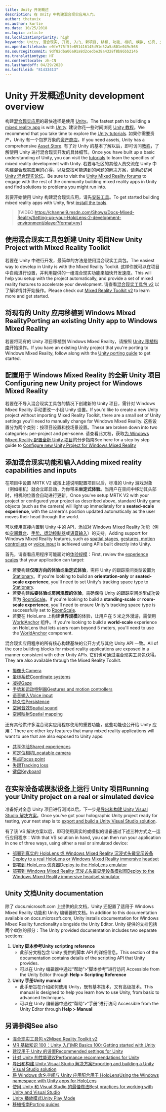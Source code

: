 ```yaml
---
title: Unity 开发概述
description: 在 Unity 中构建混合现实应用入门。
author: thetuvix
ms.author: kurtie
ms.date: 10/25/2018
ms.topic: article
ms.localizationpriority: high
keywords: Unity, 混合现实, 开发, 入门, 新项目, 移植, 功能, 相机, 模拟, 仿真, 文档
ms.openlocfilehash: e0fe775f5fe891416145d91e52a5a801e049c568
ms.sourcegitcommit: 9df82dba06a91a8d2cedbe38a4328f8b86bb2146
ms.translationtype: HT
ms.contentlocale: zh-CN
ms.lasthandoff: 04/29/2020
ms.locfileid: "81433413"
---
```

# <a name="unity-development-overview"></a><span data-ttu-id="4e4c7-104">Unity 开发概述</span><span class="sxs-lookup"><span data-stu-id="4e4c7-104">Unity development overview</span></span>

<span data-ttu-id="4e4c7-105">构建[混合现实应用](app-views.md)的最快途径是使用 [Unity](https://unity.com)。</span><span class="sxs-lookup"><span data-stu-id="4e4c7-105">The fastest path to building a [mixed reality app](app-views.md) is with [Unity](https://unity.com).</span></span> <span data-ttu-id="4e4c7-106">建议你花一些时间浏览 [Unity 教程](https://unity3d.com/learn/tutorials)。</span><span class="sxs-lookup"><span data-stu-id="4e4c7-106">We recommend that you take time to explore the [Unity tutorials](https://unity3d.com/learn/tutorials).</span></span> <span data-ttu-id="4e4c7-107">如果你需要资产，Unity 有一个包罗万象的[资产商店](https://www.assetstore.unity3d.com/)。</span><span class="sxs-lookup"><span data-stu-id="4e4c7-107">If you need assets, Unity has a comprehensive [Asset Store](https://www.assetstore.unity3d.com/).</span></span> <span data-ttu-id="4e4c7-108">有了对 Unity 的基本了解以后，即可访问[教程](tutorials.md)，了解使用 Unity 进行混合现实开发的具体细节。</span><span class="sxs-lookup"><span data-stu-id="4e4c7-108">Once you have built up a basic understanding of Unity, you can visit the [tutorials](tutorials.md) to learn the specifics of mixed reality development with Unity.</span></span> <span data-ttu-id="4e4c7-109">若要与社区的其他人员交流在 Unity 中构建混合现实应用的心得，以及查找可能遇到的问题的解决方案，请务必访问 [Unity 混合现实论坛](https://forum.unity3d.com/forums/hololens.102/)。</span><span class="sxs-lookup"><span data-stu-id="4e4c7-109">Be sure to visit the [Unity Mixed Reality forums](https://forum.unity3d.com/forums/hololens.102/) to engage with the rest of the community building mixed reality apps in Unity and find solutions to problems you might run into.</span></span>

<span data-ttu-id="4e4c7-110">若要开始使用 Unity 构建混合现实应用，请先[安装工具](install-the-tools.md)。</span><span class="sxs-lookup"><span data-stu-id="4e4c7-110">To get started building mixed reality apps with Unity, first [install the tools](install-the-tools.md).</span></span> 

>[!VIDEO https://channel9.msdn.com/Shows/Docs-Mixed-Reality/Setting-up-your-HoloLens-2-development-environment/player?format=ny]

## <a name="new-unity-project-with-mixed-reality-toolkit"></a><span data-ttu-id="4e4c7-111">使用混合现实工具包新建 Unity 项目</span><span class="sxs-lookup"><span data-stu-id="4e4c7-111">New Unity Project with Mixed Reality Toolkit</span></span> 

<span data-ttu-id="4e4c7-112">若要在 Unity 中进行开发，最简单的方法是使用混合现实工具包。</span><span class="sxs-lookup"><span data-stu-id="4e4c7-112">The easiest way to develop in Unity is with the Mixed Reality Toolkit.</span></span> <span data-ttu-id="4e4c7-113">这样你就可以在项目中自动进行设置，并利用提供的一组混合现实功能来加快开发速度。</span><span class="sxs-lookup"><span data-stu-id="4e4c7-113">This will help you setup with the project automatically, and provide a set of mixed reality features to accelerate your development.</span></span> <span data-ttu-id="4e4c7-114">请查看[混合现实工具包 v2](mrtk-getting-started.md) 以了解详情并开始操作。</span><span class="sxs-lookup"><span data-stu-id="4e4c7-114">Please check out [Mixed Reality Toolkit v2](mrtk-getting-started.md) to learn more and get started.</span></span> 

## <a name="porting-an-existing-unity-app-to-windows-mixed-reality"></a><span data-ttu-id="4e4c7-115">将现有的 Unity 应用移植到 Windows Mixed Reality</span><span class="sxs-lookup"><span data-stu-id="4e4c7-115">Porting an existing Unity app to Windows Mixed Reality</span></span>

<span data-ttu-id="4e4c7-116">若要将现有的 Unity 项目移植到 Windows Mixed Reality，请按照 [Unity 移植指南](porting-guides.md)开始操作。</span><span class="sxs-lookup"><span data-stu-id="4e4c7-116">If you have an existing Unity project that you're porting to Windows Mixed Reality, follow along with the [Unity porting guide](porting-guides.md) to get started.</span></span>

## <a name="configuring-new-unity-project-for-windows-mixed-reality"></a><span data-ttu-id="4e4c7-117">配置用于 Windows Mixed Reality 的全新 Unity 项目</span><span class="sxs-lookup"><span data-stu-id="4e4c7-117">Configuring new Unity project for Windows Mixed Reality</span></span>

<span data-ttu-id="4e4c7-118">若要在不导入混合现实工具包的情况下创建新的 Unity 项目，需针对 Windows Mixed Reality 手动更改一小组 Unity 设置。</span><span class="sxs-lookup"><span data-stu-id="4e4c7-118">If you'd like to create a new Unity project without importing Mixed Reality Toolkit, there are a small set of Unity settings you'll need to manually change for Windows Mixed Reality.</span></span> <span data-ttu-id="4e4c7-119">这些设置分为两个类别：按项目设置和按场景设置。</span><span class="sxs-lookup"><span data-stu-id="4e4c7-119">These are broken down into two categories: per-project and per-scene.</span></span> <span data-ttu-id="4e4c7-120">请查看此文档，获取[为 Windows Mixed Reality 配置全新 Unity 项目](Configure-Unity-Project.md)的分步指南</span><span class="sxs-lookup"><span data-stu-id="4e4c7-120">See here for a step by step guide to [Configure new Unity Project for Windows Mixed Reality](Configure-Unity-Project.md)</span></span>

## <a name="adding-mixed-reality-capabilities-and-inputs"></a><span data-ttu-id="4e4c7-121">添加混合现实功能和输入</span><span class="sxs-lookup"><span data-stu-id="4e4c7-121">Adding mixed reality capabilities and inputs</span></span>

<span data-ttu-id="4e4c7-122">在项目中设置 MRTK V2 或按上述说明配置项目以后，标准的 Unity 游戏对象（例如相机）就会立即启动，为你带来**坐定式体验**。当用户在空间中移动其头部时，相机的位置会自动进行更新。</span><span class="sxs-lookup"><span data-stu-id="4e4c7-122">Once you've setup MRTK V2 with your project or configured your project as described above, standard Unity game objects (such as the camera) will light up immediately for a **seated-scale experience**, with the camera's position updated automatically as the user moves their head through the world.</span></span>

<span data-ttu-id="4e4c7-123">可以使用直接内置到 Unity 中的 API，添加对 Windows Mixed Reality 功能（例如[空间舞台](coordinate-systems.md#spatial-coordinate-systems)、[手势、运动控制器](gestures-and-motion-controllers-in-unity.md)或[语音输入](voice-input-in-unity.md)）的支持。</span><span class="sxs-lookup"><span data-stu-id="4e4c7-123">Adding support for Windows Mixed Reality features, such as [spatial stages](coordinate-systems.md#spatial-coordinate-systems), [gestures, motion controllers](gestures-and-motion-controllers-in-unity.md) or [voice input](voice-input-in-unity.md) is achieved using APIs built directly into Unity.</span></span> 

<span data-ttu-id="4e4c7-124">首先，请查看应用程序可能面对的[体验规模](coordinate-systems.md)：</span><span class="sxs-lookup"><span data-stu-id="4e4c7-124">First, review the [experience scales](coordinate-systems.md) that your application can target:</span></span>
* <span data-ttu-id="4e4c7-125">若要构建**仅限方向的体验**或**坐定式体验**，需将 Unity 的跟踪空间类型设置为 [Stationary](coordinate-systems-in-unity.md#building-an-orientation-only-or-seated-scale-experience)。</span><span class="sxs-lookup"><span data-stu-id="4e4c7-125">If you're looking to build an **orientation-only** or **seated-scale experience**, you'll need to set Unity's tracking space type to [Stationary](coordinate-systems-in-unity.md#building-an-orientation-only-or-seated-scale-experience).</span></span>
* <span data-ttu-id="4e4c7-126">若要构建**站姿体验**或**房间规模的体验**，需确保将 Unity 的跟踪空间类型成功设置为 [RoomScale](coordinate-systems-in-unity.md#building-an-orientation-only-or-seated-scale-experience)。</span><span class="sxs-lookup"><span data-stu-id="4e4c7-126">If you're looking to build a **standing-scale** or **room-scale experience**, you'll need to ensure Unity's tracking space type is successfully set to [RoomScale](coordinate-systems-in-unity.md#building-an-orientation-only-or-seated-scale-experience).</span></span>
* <span data-ttu-id="4e4c7-127">若要在 HoloLens 上构建**世界规模**的体验，让用户在 5 米之外漫游，需使用 [WorldAnchor](coordinate-systems-in-unity.md#building-a-world-scale-experience) 组件。</span><span class="sxs-lookup"><span data-stu-id="4e4c7-127">If you're looking to build a **world-scale** experience on HoloLens that lets users roam beyond 5 meters, you'll need to use the [WorldAnchor](coordinate-systems-in-unity.md#building-a-world-scale-experience) component.</span></span>

<span data-ttu-id="4e4c7-128">混合现实应用程序的所有核心构建基块的公开方式与其他 Unity API 一致。</span><span class="sxs-lookup"><span data-stu-id="4e4c7-128">All of the core building blocks for mixed reality applications are exposed in a manner consistent with other Unity APIs.</span></span> <span data-ttu-id="4e4c7-129">它们也可通过混合现实工具包获得。</span><span class="sxs-lookup"><span data-stu-id="4e4c7-129">They are also available through the Mixed Reality Toolkit.</span></span>
* [<span data-ttu-id="4e4c7-130">摄像头</span><span class="sxs-lookup"><span data-stu-id="4e4c7-130">Camera</span></span>](camera-in-unity.md)
* [<span data-ttu-id="4e4c7-131">坐标系统</span><span class="sxs-lookup"><span data-stu-id="4e4c7-131">Coordinate systems</span></span>](coordinate-systems-in-unity.md)
* [<span data-ttu-id="4e4c7-132">凝视</span><span class="sxs-lookup"><span data-stu-id="4e4c7-132">Gaze</span></span>](gaze-in-unity.md)
* [<span data-ttu-id="4e4c7-133">手势和运动控制器</span><span class="sxs-lookup"><span data-stu-id="4e4c7-133">Gestures and motion controllers</span></span>](gestures-and-motion-controllers-in-unity.md)
* [<span data-ttu-id="4e4c7-134">语音输入</span><span class="sxs-lookup"><span data-stu-id="4e4c7-134">Voice input</span></span>](voice-input-in-unity.md)
* [<span data-ttu-id="4e4c7-135">持久性</span><span class="sxs-lookup"><span data-stu-id="4e4c7-135">Persistence</span></span>](persistence-in-unity.md)
* [<span data-ttu-id="4e4c7-136">空间音效</span><span class="sxs-lookup"><span data-stu-id="4e4c7-136">Spatial sound</span></span>](spatial-sound-in-unity.md)
* [<span data-ttu-id="4e4c7-137">空间映射</span><span class="sxs-lookup"><span data-stu-id="4e4c7-137">Spatial mapping</span></span>](spatial-mapping-in-unity.md)

<span data-ttu-id="4e4c7-138">还有其他供许多混合现实应用程序使用的重要功能，这些功能也公开给 Unity 应用：</span><span class="sxs-lookup"><span data-stu-id="4e4c7-138">There are other key features that many mixed reality applications will want to use that are also exposed to Unity apps:</span></span>
* [<span data-ttu-id="4e4c7-139">共享体验</span><span class="sxs-lookup"><span data-stu-id="4e4c7-139">Shared experiences</span></span>](shared-experiences-in-unity.md)
* [<span data-ttu-id="4e4c7-140">可定位相机</span><span class="sxs-lookup"><span data-stu-id="4e4c7-140">Locatable camera</span></span>](locatable-camera-in-unity.md)
* [<span data-ttu-id="4e4c7-141">焦点</span><span class="sxs-lookup"><span data-stu-id="4e4c7-141">Focus point</span></span>](focus-point-in-unity.md)
* [<span data-ttu-id="4e4c7-142">失跟</span><span class="sxs-lookup"><span data-stu-id="4e4c7-142">Tracking loss</span></span>](tracking-loss-in-unity.md)
* [<span data-ttu-id="4e4c7-143">键盘</span><span class="sxs-lookup"><span data-stu-id="4e4c7-143">Keyboard</span></span>](keyboard-input-in-unity.md)

## <a name="running-your-unity-project-on-a-real-or-simulated-device"></a><span data-ttu-id="4e4c7-144">在实际设备或模拟设备上运行 Unity 项目</span><span class="sxs-lookup"><span data-stu-id="4e4c7-144">Running your Unity project on a real or simulated device</span></span>

<span data-ttu-id="4e4c7-145">准备好对全息 Unity 项目进行测试以后，下一步是[导出和构建 Unity Visual Studio 解决方案](exporting-and-building-a-unity-visual-studio-solution.md)。</span><span class="sxs-lookup"><span data-stu-id="4e4c7-145">Once you've got your holographic Unity project ready for testing, your next step is to [export and build a Unity Visual Studio solution](exporting-and-building-a-unity-visual-studio-solution.md).</span></span>

<span data-ttu-id="4e4c7-146">有了该 VS 解决方案以后，即可使用真实的或模拟的设备通过下述三种方式之一运行应用程序：</span><span class="sxs-lookup"><span data-stu-id="4e4c7-146">With that VS solution in hand, you can then run your application in one of three ways, using either a real or simulated device:</span></span>
* [<span data-ttu-id="4e4c7-147">部署到真实的 HoloLens 或 Windows Mixed Reality 沉浸式头戴显示设备</span><span class="sxs-lookup"><span data-stu-id="4e4c7-147">Deploy to a real HoloLens or Windows Mixed Reality immersive headset</span></span>](using-visual-studio.md)
* [<span data-ttu-id="4e4c7-148">部署到 HoloLens 仿真器</span><span class="sxs-lookup"><span data-stu-id="4e4c7-148">Deploy to the HoloLens emulator</span></span>](using-the-hololens-emulator.md)
* [<span data-ttu-id="4e4c7-149">部署到 Windows Mixed Reality 沉浸式头戴显示设备模拟器</span><span class="sxs-lookup"><span data-stu-id="4e4c7-149">Deploy to the Windows Mixed Reality immersive headset simulator</span></span>](using-the-windows-mixed-reality-simulator.md)

## <a name="unity-documentation"></a><span data-ttu-id="4e4c7-150">Unity 文档</span><span class="sxs-lookup"><span data-stu-id="4e4c7-150">Unity documentation</span></span>

<span data-ttu-id="4e4c7-151">除了 docs.microsoft.com 上提供的此文档，Unity 还配置了适用于 Windows Mixed Reality 功能和 Unity 编辑器的文档。</span><span class="sxs-lookup"><span data-stu-id="4e4c7-151">In addition to this documentation available on docs.microsoft.com, Unity installs documentation for Windows Mixed Reality functionality alongside the Unity Editor.</span></span> <span data-ttu-id="4e4c7-152">Unity 提供的文档包括两个单独的部分：</span><span class="sxs-lookup"><span data-stu-id="4e4c7-152">The Unity provided documentation includes two separate sections:</span></span>
1. <span data-ttu-id="4e4c7-153">**Unity 脚本参考**</span><span class="sxs-lookup"><span data-stu-id="4e4c7-153">**Unity scripting reference**</span></span>
    * <span data-ttu-id="4e4c7-154">此部分文档包含 Unity 提供的脚本 API 的详细信息。</span><span class="sxs-lookup"><span data-stu-id="4e4c7-154">This section of the documentation contains details of the scripting API that Unity provides.</span></span>
    * <span data-ttu-id="4e4c7-155">可以在 Unity 编辑器中通过“帮助”>“脚本参考”进行访问 </span><span class="sxs-lookup"><span data-stu-id="4e4c7-155">Accessible from the Unity Editor through **Help > Scripting Reference**</span></span>
2. <span data-ttu-id="4e4c7-156">**Unity 手册**</span><span class="sxs-lookup"><span data-stu-id="4e4c7-156">**Unity manual**</span></span>
    * <span data-ttu-id="4e4c7-157">此手册旨在介绍如何使用 Unity，既有基本技术，又有高级技术。</span><span class="sxs-lookup"><span data-stu-id="4e4c7-157">This manual is designed to help you learn how to use Unity, from basic to advanced techniques.</span></span>
    * <span data-ttu-id="4e4c7-158">可以在 Unity 编辑器中通过“帮助”>“手册”进行访问 </span><span class="sxs-lookup"><span data-stu-id="4e4c7-158">Accessible from the Unity Editor through **Help > Manual**</span></span>

## <a name="see-also"></a><span data-ttu-id="4e4c7-159">另请参阅</span><span class="sxs-lookup"><span data-stu-id="4e4c7-159">See also</span></span>
* [<span data-ttu-id="4e4c7-160">混合现实工具包 v2</span><span class="sxs-lookup"><span data-stu-id="4e4c7-160">Mixed Reality Toolkit v2</span></span>](mrtk-getting-started.md)
* [<span data-ttu-id="4e4c7-161">MR 基础知识 100：Unity 入门</span><span class="sxs-lookup"><span data-stu-id="4e4c7-161">MR Basics 100: Getting started with Unity</span></span>](holograms-100.md)
* [<span data-ttu-id="4e4c7-162">建议用于 Unity 的设置</span><span class="sxs-lookup"><span data-stu-id="4e4c7-162">Recommended settings for Unity</span></span>](recommended-settings-for-unity.md)
* [<span data-ttu-id="4e4c7-163">针对 Unity 的性能建议</span><span class="sxs-lookup"><span data-stu-id="4e4c7-163">Performance recommendations for Unity</span></span>](performance-recommendations-for-unity.md)
* [<span data-ttu-id="4e4c7-164">导出和构建 Unity Visual Studio 解决方案</span><span class="sxs-lookup"><span data-stu-id="4e4c7-164">Exporting and building a Unity Visual Studio solution</span></span>](exporting-and-building-a-unity-visual-studio-solution.md)
* [<span data-ttu-id="4e4c7-165">将 Windows 命名空间与 Unity 应用配合用于 HoloLens</span><span class="sxs-lookup"><span data-stu-id="4e4c7-165">Using the Windows namespace with Unity apps for HoloLens</span></span>](using-the-windows-namespace-with-unity-apps-for-hololens.md)
* [<span data-ttu-id="4e4c7-166">使用 Unity 和 Visual Studio 的最佳做法</span><span class="sxs-lookup"><span data-stu-id="4e4c7-166">Best practices for working with Unity and Visual Studio</span></span>](best-practices-for-working-with-unity-and-visual-studio.md)
* [<span data-ttu-id="4e4c7-167">Unity 播放模式</span><span class="sxs-lookup"><span data-stu-id="4e4c7-167">Unity Play Mode</span></span>](unity-play-mode.md)
* [<span data-ttu-id="4e4c7-168">移植指南</span><span class="sxs-lookup"><span data-stu-id="4e4c7-168">Porting guides</span></span>](porting-guides.md)
